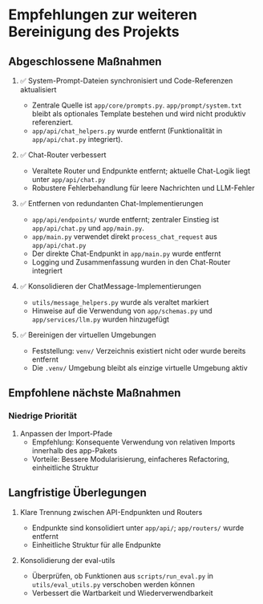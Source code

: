 # Empfehlungen zur weiteren Bereinigung des Projekts

## Abgeschlossene Maßnahmen

1. ✅ System-Prompt-Dateien synchronisiert und Code-Referenzen aktualisiert
   - Zentrale Quelle ist `app/core/prompts.py`. `app/prompt/system.txt` bleibt als optionales Template bestehen und wird nicht produktiv referenziert.
   - `app/api/chat_helpers.py` wurde entfernt (Funktionalität in `app/api/chat.py` integriert).

2. ✅ Chat-Router verbessert
   - Veraltete Router und Endpunkte entfernt; aktuelle Chat-Logik liegt unter `app/api/chat.py`
   - Robustere Fehlerbehandlung für leere Nachrichten und LLM-Fehler

3. ✅ Entfernen von redundanten Chat-Implementierungen
   - `app/api/endpoints/` wurde entfernt; zentraler Einstieg ist `app/api/chat.py` und `app/main.py`.
   - `app/main.py` verwendet direkt `process_chat_request` aus `app/api/chat.py`
   - Der direkte Chat-Endpunkt in `app/main.py` wurde entfernt
   - Logging und Zusammenfassung wurden in den Chat-Router integriert

4. ✅ Konsolidieren der ChatMessage-Implementierungen
   - `utils/message_helpers.py` wurde als veraltet markiert
   - Hinweise auf die Verwendung von `app/schemas.py` und `app/services/llm.py` wurden hinzugefügt

5. ✅ Bereinigen der virtuellen Umgebungen
   - Feststellung: `venv/` Verzeichnis existiert nicht oder wurde bereits entfernt
   - Die `.venv/` Umgebung bleibt als einzige virtuelle Umgebung aktiv

## Empfohlene nächste Maßnahmen

### Niedrige Priorität

1. Anpassen der Import-Pfade
   - Empfehlung: Konsequente Verwendung von relativen Imports innerhalb des app-Pakets
   - Vorteile: Bessere Modularisierung, einfacheres Refactoring, einheitliche Struktur

## Langfristige Überlegungen

1. Klare Trennung zwischen API-Endpunkten und Routers
   - Endpunkte sind konsolidiert unter `app/api/`; `app/routers/` wurde entfernt
   - Einheitliche Struktur für alle Endpunkte

2. Konsolidierung der eval-utils
   - Überprüfen, ob Funktionen aus `scripts/run_eval.py` in `utils/eval_utils.py` verschoben werden können
   - Verbessert die Wartbarkeit und Wiederverwendbarkeit
